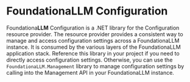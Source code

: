 # FoundationaLLM Configuration

Foundationa**LLM** Configuration is a .NET library for the Configuration resource provider. The resource provider provides a consistent way
to manage and access configuration settings across a FoundationaLLM instance. It is consumed by the various layers of the FoundationaLLM
application stack. Reference this library in your project if you need to directly access configuration settings. Otherwise, you can use the
`FoundationaLLM.Management` library to manage configuration settings by calling into the Management API in your FoundationaLLM instance.
